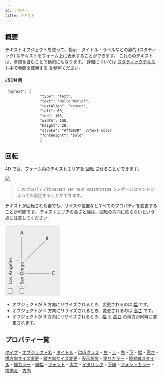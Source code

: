 ```yaml
---
id: テキスト
title: テキスト
---
```


## 概要

テキストオブジェクトを使って、指示・タイトル・ラベルなどの静的 (スタティック) なテキストをフォーム上に表示することができます。 これらのテキストは、参照を含むことで動的にもなります。 詳細については [スタティックテキスト中で参照を使用する](https://doc.4d.com/4Dv18/4D/18/Using-references-in-static-text.300-4575714.ja.html) を参照ください。

#### JSON 例

```4d
 "myText": {
                "type": "text",
                "text": "Hello World!",
                "textAlign": "center",
                "left": 60,   
                "top": 160, 
                "width": 100,
                "height": 20,
                "stroke": "#ff0000"  //text color   
                "fontWeight": "bold"
                }
```

## 回転

4D では、フォーム内のテキストエリアを [回転](properties_Text.md#方向) させることができます。

![](../assets/en/FormObjects/staticText.png)

> このプロパティは `OBJECT SET TEXT ORIENTATION` ランゲージコマンドによっても設定することができます。

テキストが回転された後でも、サイズや位置などすべてのプロパティを変更することが可能です。 テキストエリアの高さと幅は、回転の方向に依らないという点に注意してください:

![](../assets/en/FormObjects/staticText2.png)

- オブジェクトが A 方向にリサイズされるとき、変更されるのは [幅](properties_CoordinatesAndSizing.md#幅) です。
- オブジェクトが C 方向にリサイズされるとき、変更されるのは [高さ](properties_CoordinatesAndSizing.md#高さ) です。
- オブジェクトが B 方向にリサイズされるとき、[幅](properties_CoordinatesAndSizing.md#幅) と [高さ](properties_CoordinatesAndSizing.md#高さ) の両方が同時に変更されます。

## プロパティ一覧

[タイプ](properties_Object.md#タイプ) - [オブジェクト名](properties_Object.md#オブジェクト名) - [タイトル](properties_Object.md#タイトル) - [CSSクラス](properties_Object.md#cssクラス) - [左](properties_CoordinatesAndSizing.md#左) - [上](properties_CoordinatesAndSizing.md#上) - [右](properties_CoordinatesAndSizing.md#右) - [下](properties_CoordinatesAndSizing.md#下) - [幅](properties_CoordinatesAndSizing.md#幅) - [高さ](properties_CoordinatesAndSizing.md#高さ) - [横方向サイズ変更](properties_ResizingOptions.md#横方向サイズ変更) - [縦方向サイズ変更](properties_ResizingOptions.md#縦方向サイズ変更) - [表示状態](properties_Display.md#表示状態) - [塗りカラー](properties_BackgroundAndBorder.md#背景色-塗りカラー) - [境界線スタイル](properties_BackgroundAndBorder.md#境界線スタイル) - [線カラー](properties_BackgroundAndBorder.md#線カラー) - [線幅](properties_BackgroundAndBorder.md#線幅) - [フォント](properties_Text.md#フォント) - [太字](properties_Text.md#太字) - [イタリック](properties_Text.md#イタリック) - [下線](properties_Text.md#下線) - [フォントカラー](properties_Text.md#フォントカラー) - [横揃え](properties_Text.md#横揃え) - [方向](properties_Text.md#方向)
